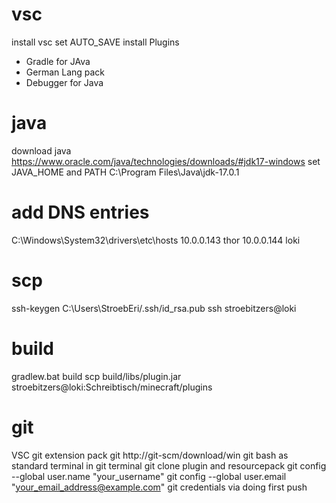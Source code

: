 # vsc
install vsc
set AUTO_SAVE
install Plugins
* Gradle for JAva
* German Lang pack
* Debugger for Java

# java
download java https://www.oracle.com/java/technologies/downloads/#jdk17-windows
set JAVA_HOME and PATH C:\Program Files\Java\jdk-17.0.1

# add DNS entries
C:\Windows\System32\drivers\etc\hosts
10.0.0.143       thor
10.0.0.144       loki

# scp
ssh-keygen
C:\Users\StroebEri/.ssh/id_rsa.pub
ssh stroebitzers@loki

# build
gradlew.bat build
scp build/libs/plugin.jar stroebitzers@loki:Schreibtisch/minecraft/plugins

# git
VSC git extension pack
git http://git-scm/download/win
git bash as standard terminal
in git terminal git clone plugin and resourcepack
git config --global user.name "your_username"
git config --global user.email "your_email_address@example.com"
git credentials via doing first push
